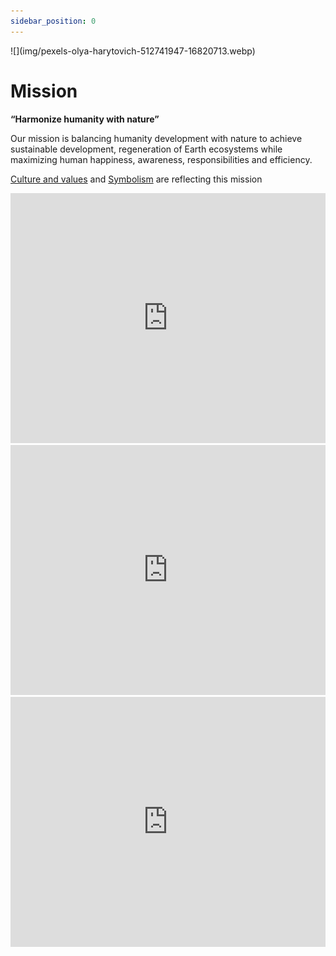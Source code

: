 ```yaml
---
sidebar_position: 0
---
```


<div style={{ height:150, overflow:"hidden", verticalAlign:"middle", marginBottom:10, borderRadius:5 }}><div style={{ marginTop: "-30%" }}>
![](img/pexels-olya-harytovich-512741947-16820713.webp)
</div></div>

# Mission

**“Harmonize humanity with nature”**

Our mission is balancing humanity development with nature to achieve sustainable development, regeneration of Earth ecosystems while maximizing human happiness, awareness, responsibilities and efficiency.

[Culture and values](../company/Culture%20and%20values%20🫀/index.md) and [Symbolism](Symbolism.md) are reflecting this mission


<iframe width="100%" height="400" src="https://www.youtube.com/embed/GibiNy4d4gc" title="Carmen Twillie, Lebo M. - The Lion King - Circle Of Life" frameborder="0" allow="accelerometer; autoplay; clipboard-write; encrypted-media; gyroscope; picture-in-picture; web-share" referrerpolicy="strict-origin-when-cross-origin" allowfullscreen></iframe>

<iframe width="100%" height="400" src="https://www.youtube.com/embed/XAi3VTSdTxU" title="Michael Jackson - Earth Song (Official Video)" frameborder="0" allow="accelerometer; autoplay; clipboard-write; encrypted-media; gyroscope; picture-in-picture; web-share" referrerpolicy="strict-origin-when-cross-origin" allowfullscreen></iframe>

<iframe width="100%" height="400" src="https://www.youtube.com/embed/ejorQVy3m8E" title="Midnight Oil - Beds Are Burning" frameborder="0" allow="accelerometer; autoplay; clipboard-write; encrypted-media; gyroscope; picture-in-picture; web-share" referrerpolicy="strict-origin-when-cross-origin" allowfullscreen></iframe>
